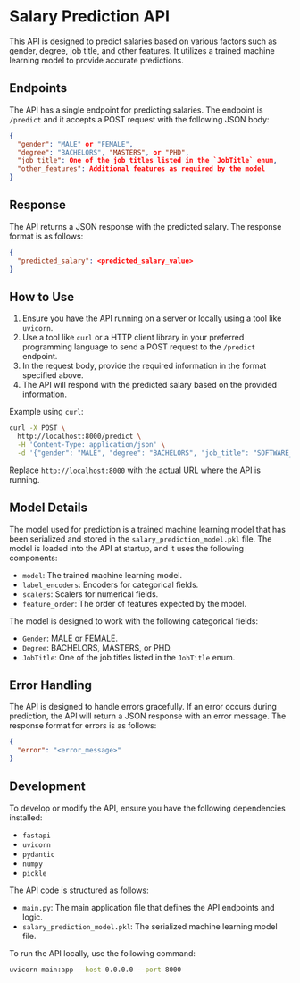 # Salary Prediction API

This API is designed to predict salaries based on various factors such as gender, degree, job title, and other features. It utilizes a trained machine learning model to provide accurate predictions.

## Endpoints

The API has a single endpoint for predicting salaries. The endpoint is `/predict` and it accepts a POST request with the following JSON body:

```json
{
  "gender": "MALE" or "FEMALE",
  "degree": "BACHELORS", "MASTERS", or "PHD",
  "job_title": One of the job titles listed in the `JobTitle` enum,
  "other_features": Additional features as required by the model
}
```

## Response

The API returns a JSON response with the predicted salary. The response format is as follows:

```json
{
  "predicted_salary": <predicted_salary_value>
}
```

## How to Use

1. Ensure you have the API running on a server or locally using a tool like `uvicorn`.
2. Use a tool like `curl` or a HTTP client library in your preferred programming language to send a POST request to the `/predict` endpoint.
3. In the request body, provide the required information in the format specified above.
4. The API will respond with the predicted salary based on the provided information.

Example using `curl`:
```bash
curl -X POST \
  http://localhost:8000/predict \
  -H 'Content-Type: application/json' \
  -d '{"gender": "MALE", "degree": "BACHELORS", "job_title": "SOFTWARE_ENGINEER", "other_features": {"feature1": "value1", "feature2": "value2"}}'
```

Replace `http://localhost:8000` with the actual URL where the API is running.

## Model Details

The model used for prediction is a trained machine learning model that has been serialized and stored in the `salary_prediction_model.pkl` file. The model is loaded into the API at startup, and it uses the following components:

* `model`: The trained machine learning model.
* `label_encoders`: Encoders for categorical fields.
* `scalers`: Scalers for numerical fields.
* `feature_order`: The order of features expected by the model.

The model is designed to work with the following categorical fields:

* `Gender`: MALE or FEMALE.
* `Degree`: BACHELORS, MASTERS, or PHD.
* `JobTitle`: One of the job titles listed in the `JobTitle` enum.

## Error Handling

The API is designed to handle errors gracefully. If an error occurs during prediction, the API will return a JSON response with an error message. The response format for errors is as follows:

```json
{
  "error": "<error_message>"
}
```

## Development

To develop or modify the API, ensure you have the following dependencies installed:

* `fastapi`
* `uvicorn`
* `pydantic`
* `numpy`
* `pickle`

The API code is structured as follows:

* `main.py`: The main application file that defines the API endpoints and logic.
* `salary_prediction_model.pkl`: The serialized machine learning model file.

To run the API locally, use the following command:
```bash
uvicorn main:app --host 0.0.0.0 --port 8000
```
